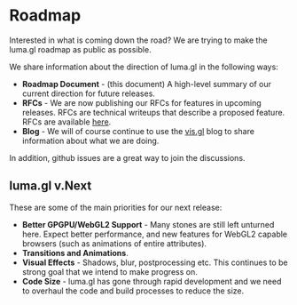 # Roadmap

Interested in what is coming down the road? We are trying to make the luma.gl roadmap as public as possible.

We share information about the direction of luma.gl in the following ways:
* **Roadmap Document** - (this document) A high-level summary of our current direction for future releases.
* **RFCs** - We are now publishing our RFCs for features in upcoming releases. RFCs are technical writeups that describe a proposed feature. RFCs are available [here](https://github.com/uber/luma.gl/tree/master/dev-docs/RFCs).
* **Blog** - We will of course continue to use the [vis.gl](https://medium.com/@vis.gl) blog to share information about what we are doing.

In addition, github issues are a great way to join the discussions.


## luma.gl v.Next

These are some of the main priorities for our next release:

* **Better GPGPU/WebGL2 Support** - Many stones are still left unturned here. Expect better performance, and new features for WebGL2 capable browsers (such as animations of entire attributes).
* **Transitions and Animations**.
* **Visual Effects** - Shadows, blur, postprocessing etc. This continues to be strong goal that we intend to make progress on.
* **Code Size** - luma.gl has gone through rapid development and we need to overhaul the code and build processes to reduce the size.
